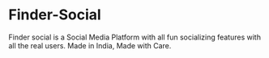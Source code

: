 # Finder-Social
Finder social is a Social Media Platform with all fun socializing features with all the real users. Made in India, Made with Care.
